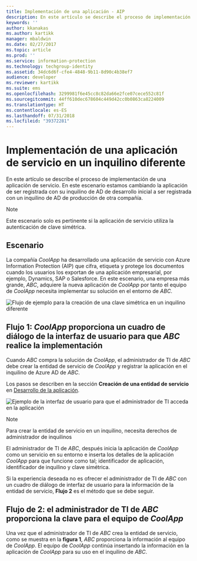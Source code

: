 ```yaml
---
title: Implementación de una aplicación - AIP
description: En este artículo se describe el proceso de implementación de una aplicación de servicio en un inquilino diferente en la que originalmente se desarrolló.
keywords: ''
author: kkanakas
ms.author: kartikk
manager: mbaldwin
ms.date: 02/27/2017
ms.topic: article
ms.prod: ''
ms.service: information-protection
ms.technology: techgroup-identity
ms.assetid: 34dc6d6f-cfe4-4848-9b11-8d90c4b38ef7
audience: developer
ms.reviewer: kartikk
ms.suite: ems
ms.openlocfilehash: 3299981f6e45cc8c82da66e2fce07cece552c81f
ms.sourcegitcommit: 44ff610dec678604c449d42cc0b0863ca8224009
ms.translationtype: HT
ms.contentlocale: es-ES
ms.lasthandoff: 07/31/2018
ms.locfileid: "39372281"
---
```

# <a name="deploying-a-service-application-into-a-different-tenant"></a>Implementación de una aplicación de servicio en un inquilino diferente

En este artículo se describe el proceso de implementación de una aplicación de servicio. En este escenario estamos cambiando la aplicación de ser registrada con su inquilino de AD de desarrollo inicial a ser registrada con un inquilino de AD de producción de otra compañía.

> [!Note]
> Este escenario solo es pertinente si la aplicación de servicio utiliza la autenticación de clave simétrica.

## <a name="scenario"></a>Escenario
La compañía *CoolApp* ha desarrollado una aplicación de servicio con Azure Information Protection (AIP) que cifra, etiqueta y protege los documentos cuando los usuarios los exportan de una aplicación empresarial, por ejemplo, Dynamics, SAP o Salesforce. En este escenario, una empresa más grande, *ABC*, adquiere la nueva aplicación de *CoolApp* por tanto el equipo de *CoolApp* necesita implementar su solución en el entorno de *ABC*. 

![Flujo de ejemplo para la creación de una clave simétrica en un inquilino diferente](../media/develop/service-app-provision.jpg)

## <a name="flow-1-coolapp-provides-a-ui-dialog-to-abc-to-implement-the-deployment"></a>Flujo 1: *CoolApp* proporciona un cuadro de diálogo de la interfaz de usuario para que *ABC* realice la implementación

Cuando *ABC* compra la solución de *CoolApp*, el administrador de TI de *ABC* debe crear la entidad de servicio de *CoolApp* y registrar la aplicación en el inquilino de Azure AD de *ABC*. 

Los pasos se describen en la sección **Creación de una entidad de servicio** en [Desarrollo de la aplicación](developing-your-application.md).

![Ejemplo de la interfaz de usuario para que el administrador de TI acceda en la aplicación](../media/develop/how-to-deploy-app-UI.png)

> [!Note]
> Para crear la entidad de servicio en un inquilino, necesita derechos de administrador de inquilinos

El administrador de TI de *ABC*, después inicia la aplicación de *CoolApp* como un servicio en su entorno e inserta los detalles de la aplicación *CoolApp* para que funcione como tal; identificador de aplicación, identificador de inquilino y clave simétrica.

Si la experiencia deseada no es ofrecer el administrador de TI de *ABC* con un cuadro de diálogo de interfaz de usuario para la información de la entidad de servicio, **Flujo 2** es el método que se debe seguir.

## <a name="flow-2-abc-it-administrator-provides-the-key-to-the-coolapp-team"></a>Flujo de 2: el administrador de TI de *ABC* proporciona la clave para el equipo de *CoolApp*

Una vez que el administrador de TI de *ABC* crea la entidad de servicio, como se muestra en la **figura 1**, *ABC* proporciona la información al equipo de *CoolApp*. El equipo de *CoolApp* continúa insertando la información en la aplicación de *CoolApp* para su uso en el inquilino de *ABC*.
